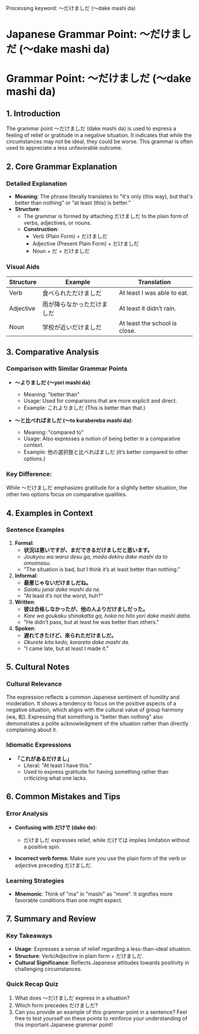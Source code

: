 Processing keyword: ～だけましだ (〜dake mashi da)
# Japanese Grammar Point: ～だけましだ (〜dake mashi da)
# Grammar Point: ～だけましだ (〜dake mashi da)
## 1. Introduction
The grammar point ～だけましだ (dake mashi da) is used to express a feeling of relief or gratitude in a negative situation. It indicates that while the circumstances may not be ideal, they could be worse. This grammar is often used to appreciate a less unfavorable outcome.
## 2. Core Grammar Explanation
### Detailed Explanation
- **Meaning**: The phrase literally translates to "it's only (this way), but that's better than nothing" or “at least (this) is better.”
- **Structure**: 
  - The grammar is formed by attaching だけましだ to the plain form of verbs, adjectives, or nouns.
  - **Construction**: 
    - Verb (Plain Form) + だけましだ
    - Adjective (Present Plain Form) + だけましだ
    - Noun + だ + だけましだ
### Visual Aids
| Structure        | Example                      | Translation                               |
|------------------|------------------------------|-------------------------------------------|
| Verb             | 食べられただけましだ          | At least I was able to eat.              |
| Adjective        | 雨が降らなかっただけましだ  | At least it didn’t rain.                 |
| Noun             | 学校が近いだけましだ          | At least the school is close.            |
## 3. Comparative Analysis
### Comparison with Similar Grammar Points
- **～よりましだ (〜yori mashi da)**: 
  - Meaning: "better than"
  - Usage: Used for comparisons that are more explicit and direct.
  - Example: これよりましだ (This is better than that.)
  
- **～と比べればましだ (〜to kurabereba mashi da)**:
  - Meaning: "compared to"
  - Usage: Also expresses a notion of being better in a comparative context.
  - Example: 他の選択肢と比べればましだ (It’s better compared to other options.)
### Key Difference:
While ～だけましだ emphasizes gratitude for a slightly better situation, the other two options focus on comparative qualities.
## 4. Examples in Context
### Sentence Examples
1. **Formal**:
   - **状況は悪いですが、まだできるだけましだと思います。**
   - *Joukyou wa warui desu ga, mada dekiru dake mashi da to omoimasu.*
   - "The situation is bad, but I think it’s at least better than nothing."
2. **Informal**:
   - **最悪じゃないだけましだね。**
   - *Saiaku janai dake mashi da ne.*
   - "At least it’s not the worst, huh?"
3. **Written**:
   - **彼は合格しなかったが、他の人よりだけましだった。**
   - *Kare wa goukaku shinakatta ga, hoka no hito yori dake mashi datta.*
   - "He didn’t pass, but at least he was better than others."
4. **Spoken**:
   - **遅れてきたけど、来られただけましだ。**
   - *Okurete kita kedo, korareta dake mashi da.*
   - "I came late, but at least I made it."
## 5. Cultural Notes
### Cultural Relevance
The expression reflects a common Japanese sentiment of humility and moderation. It shows a tendency to focus on the positive aspects of a negative situation, which aligns with the cultural value of group harmony (wa, 和). Expressing that something is "better than nothing" also demonstrates a polite acknowledgment of the situation rather than directly complaining about it.
### Idiomatic Expressions
- **「これがあるだけまし」**
  - Literal: "At least I have this."
  - Used to express gratitude for having something rather than criticizing what one lacks.
## 6. Common Mistakes and Tips
### Error Analysis
- **Confusing with だけで (dake de)**: 
  - だけましだ expresses relief, while だけでは implies limitation without a positive spin.
  
- **Incorrect verb forms**: Make sure you use the plain form of the verb or adjective preceding だけましだ.
### Learning Strategies
- **Mnemonic**: Think of "ma" in "mashi" as "more". It signifies more favorable conditions than one might expect.
  
## 7. Summary and Review
### Key Takeaways
- **Usage**: Expresses a sense of relief regarding a less-than-ideal situation.
- **Structure**: Verb/Adjective in plain form + だけましだ.
- **Cultural Significance**: Reflects Japanese attitudes towards positivity in challenging circumstances.
### Quick Recap Quiz
1. What does ～だけましだ express in a situation?
2. Which form precedes だけましだ?
3. Can you provide an example of this grammar point in a sentence? 
Feel free to test yourself on these points to reinforce your understanding of this important Japanese grammar point!
